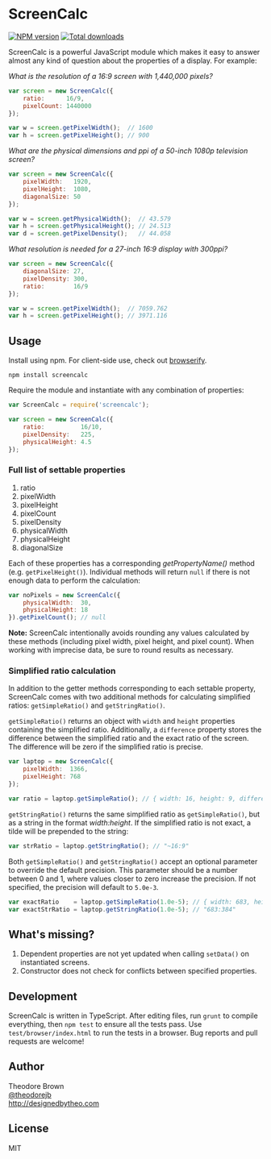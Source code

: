 # ScreenCalc

[![NPM version](https://img.shields.io/npm/v/screencalc.svg)](https://www.npmjs.org/package/screencalc) [![Total downloads](https://img.shields.io/npm/dm/screencalc.svg)](https://www.npmjs.org/package/screencalc)

ScreenCalc is a powerful JavaScript module which makes it easy to answer almost any kind of question about the properties of a display. For example:

*What is the resolution of a 16:9 screen with 1,440,000 pixels?*

```javascript
var screen = new ScreenCalc({
    ratio:      16/9,
    pixelCount: 1440000
});

var w = screen.getPixelWidth();  // 1600
var h = screen.getPixelHeight(); // 900
```

*What are the physical dimensions and ppi of a 50-inch 1080p television screen?*

```javascript
var screen = new ScreenCalc({
    pixelWidth:   1920,
    pixelHeight:  1080,
    diagonalSize: 50
});

var w = screen.getPhysicalWidth();  // 43.579
var h = screen.getPhysicalHeight(); // 24.513
var d = screen.getPixelDensity();   // 44.058
```

*What resolution is needed for a 27-inch 16:9 display with 300ppi?*

```javascript
var screen = new ScreenCalc({
    diagonalSize: 27,
    pixelDensity: 300,
    ratio:        16/9
});

var w = screen.getPixelWidth();  // 7059.762
var h = screen.getPixelHeight(); // 3971.116
```

## Usage

Install using npm. For client-side use, check out [browserify](http://browserify.org/).

`npm install screencalc`

Require the module and instantiate with any combination of properties:

```javascript
var ScreenCalc = require('screencalc');

var screen = new ScreenCalc({
    ratio:          16/10,
    pixelDensity:   225,
    physicalHeight: 4.5
});
```

### Full list of settable properties

1. ratio
2. pixelWidth
3. pixelHeight
4. pixelCount
5. pixelDensity
6. physicalWidth
7. physicalHeight
8. diagonalSize

Each of these properties has a corresponding *getPropertyName()* method (e.g. `getPixelHeight()`). Individual methods will return `null` if there is not enough data to perform the calculation:

```javascript
var noPixels = new ScreenCalc({
	physicalWidth:  30,
    physicalHeight: 18
}).getPixelCount(); // null
```

**Note:** ScreenCalc intentionally avoids rounding any values calculated by these methods (including pixel width, pixel height, and pixel count). When working with imprecise data, be sure to round results as necessary.

### Simplified ratio calculation 

In addition to the getter methods corresponding to each settable property, ScreenCalc comes with two additional methods for calculating simplified ratios: `getSimpleRatio()` and `getStringRatio()`.

`getSimpleRatio()` returns an object with `width` and `height` properties containing the simplified ratio. Additionally, a `difference` property stores the difference between the simplified ratio and the exact ratio of the screen. The difference will be zero if the simplified ratio is precise.

```javascript
var laptop = new ScreenCalc({
	pixelWidth:  1366,
    pixelHeight: 768
});

var ratio = laptop.getSimpleRatio(); // { width: 16, height: 9, difference: -0.0008680555555555802 }
```

`getStringRatio()` returns the same simplified ratio as `getSimpleRatio()`, but as a string in the format *width:height*. If the simplified ratio is not exact, a tilde will be prepended to the string:

```javascript
var strRatio = laptop.getStringRatio(); // "~16:9"
```

Both `getSimpleRatio()` and `getStringRatio()` accept an optional parameter to override the default precision. This parameter should be a number between 0 and 1, where values closer to zero increase the precision. If not specified, the precision will default to `5.0e-3`.

```javascript
var exactRatio    = laptop.getSimpleRatio(1.0e-5); // { width: 683, height: 384, difference: 0 }
var exactStrRatio = laptop.getStringRatio(1.0e-5); // "683:384"
```

## What's missing?

1. Dependent properties are not yet updated when calling `setData()` on instantiated screens.
2. Constructor does not check for conflicts between specified properties.

## Development

ScreenCalc is written in TypeScript. After editing files, run `grunt` to compile everything, then `npm test` to ensure all the tests pass. Use `test/browser/index.html` to run the tests in a browser. Bug reports and pull requests are welcome!

## Author

Theodore Brown  
[@theodorejb](https://twitter.com/theodorejb)  
<http://designedbytheo.com>

## License

MIT
